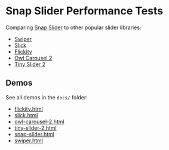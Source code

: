# Snap Slider Performance Tests

Comparing [Snap Slider](https://github.com/tannerhodges/snap-slider#readme) to other popular slider libraries:

- [Swiper](https://swiperjs.com)
- [Slick](https://kenwheeler.github.io/slick/)
- [Flickity](https://flickity.metafizzy.co)
- [Owl Carousel 2](https://owlcarousel2.github.io/OwlCarousel2/)
- [Tiny Slider 2](https://github.com/ganlanyuan/tiny-slider#readme)

## Demos

See all demos in the `docs/` folder:

- [flickity.html](https://tannerhodges.github.io/snap-slider-perf/flickity.html)
- [slick.html](https://tannerhodges.github.io/snap-slider-perf/slick.html)
- [owl-carousel-2.html](https://tannerhodges.github.io/snap-slider-perf/owl-carousel-2.html)
- [tiny-slider-2.html](https://tannerhodges.github.io/snap-slider-perf/tiny-slider-2.html)
- [snap-slider.html](https://tannerhodges.github.io/snap-slider-perf/snap-slider.html)
- [swiper.html](https://tannerhodges.github.io/snap-slider-perf/swiper.html)
